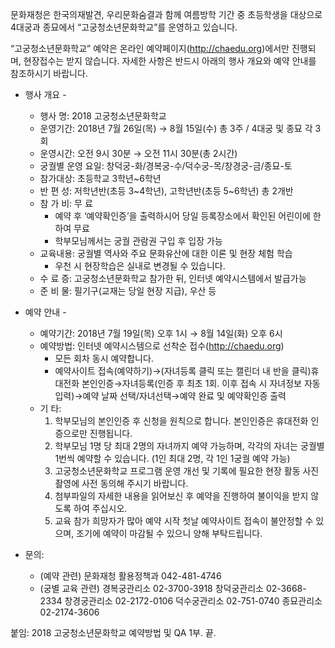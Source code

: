 문화재청은 한국의재발견, 우리문화숨결과 함께 여름방학 기간 중 초등학생을 대상으로 4대궁과 종묘에서 “고궁청소년문화학교”를 운영하고 있습니다.

“고궁청소년문화학교” 예약은 온라인 예약페이지(http://chaedu.org)에서만 진행되며, 현장접수는 받지 않습니다. 자세한 사항은 반드시 아래의 행사 개요와 예약 안내를 참조하시기 바랍니다.

- 행사 개요 -
  - 행사 명: 2018 고궁청소년문화학교
  - 운영기간: 2018년 7월 26일(목) → 8월 15일(수) 총 3주 / 4대궁 및 종묘 각 3회
  - 운영시간: 오전 9시 30분 → 오전 11시 30분(총 2시간)
  - 궁궐별 운영 요일: 창덕궁-화/경복궁-수/덕수궁-목/창경궁-금/종묘-토
  - 참가대상: 초등학교 3학년~6학년
  - 반 편 성: 저학년반(초등 3~4학년), 고학년반(초등 5~6학년) 총 2개반
  - 참 가 비: 무 료
    - 예약 후 ‘예약확인증’을 출력하시어 당일 등록장소에서 확인된 어린이에 한하여 무료
    - 학부모님께서는 궁궐 관람권 구입 후 입장 가능
  - 교육내용: 궁궐별 역사와 주요 문화유산에 대한 이론 및 현장 체험 학습
    - 우천 시 현장학습은 실내로 변경될 수 있습니다.
  - 수 료 증: 고궁청소년문화학교 참가한 뒤, 인터넷 예약시스템에서 발급가능
  - 준 비 물: 필기구(교재는 당일 현장 지급), 우산 등

- 예약 안내 -
  - 예약기간: 2018년 7월 19일(목) 오후 1시 → 8월 14일(화) 오후 6시
  - 예약방법: 인터넷 예약시스템으로 선착순 접수(http://chaedu.org)
    - 모든 회차 동시 예약합니다.
    - 예약사이트 접속(예약하기)→(자녀등록 클릭 또는 캘린더 내 반을 클릭)휴대전화 본인인증→자녀등록(인증 후 최초 1회. 이후 접속 시 자녀정보 자동입력)→예약 날짜 선택/자녀선택→예약 완료 및 예약확인증 출력
  - 기 타:
    1. 학부모님의 본인인증 후 신청을 원칙으로 합니다. 본인인증은 휴대전화 인증으로만 진행됩니다.
    2. 학부모님 1명 당 최대 2명의 자녀까지 예약 가능하며, 각각의 자녀는 궁궐별 1번씩 예약할 수 있습니다. (1인 최대 2명, 각 1인 1궁궐 예약 가능)
    3. 고궁청소년문화학교 프로그램 운영 개선 및 기록에 필요한 현장 활동 사진촬영에 사전 동의해 주시기 바랍니다.
    4. 첨부파일의 자세한 내용을 읽어보신 후 예약을 진행하여 불이익을 받지 않도록 하여 주십시오.
    5. 교육 참가 희망자가 많아 예약 시작 첫날 예약사이트 접속이 불안정할 수 있으며, 조기에 예약이 마감될 수 있으니 양해 부탁드립니다.

- 문의:
  - (예약 관련) 문화재청 활용정책과 042-481-4746
  - (궁별 교육 관련) 경복궁관리소 02-3700-3918
    창덕궁관리소 02-3668-2334
    창경궁관리소 02-2172-0106
    덕수궁관리소 02-751-0740
    종묘관리소 02-2174-3606

붙임: 2018 고궁청소년문화학교 예약방법 및 QA 1부. 끝.